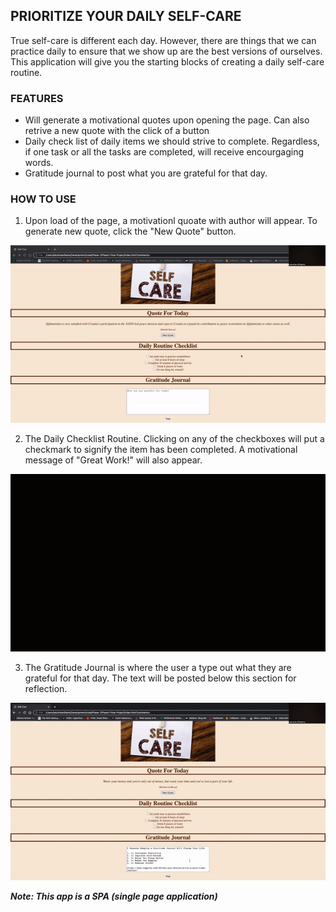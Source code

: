 ## PRIORITIZE YOUR DAILY SELF-CARE
True self-care is different each day. However, there are things that we can practice daily to ensure that we show up are the best versions of ourselves. This application will give you the starting blocks of creating a daily self-care routine.

### FEATURES

* Will generate a motivational quotes upon opening the page. Can also retrive a new quote with the click of a button
* Daily check list of daily items we should strive to complete. Regardless, if one task or all the tasks are completed, will receive encourgaging words.
* Gratitude journal to post what you are grateful for that day.

### HOW TO USE
1. Upon load of the page, a motivationl quoate with author will appear. To generate new quote, click the "New Quote" button.

![](new-quote.gif)

2. The Daily Checklist Routine. Clicking on any of the checkboxes will put a checkmark to signify the item has been completed. A motivational message of "Great Work!" will also appear.

![](checklist.gif)


3. The Gratitude Journal is where the user a type out what they are grateful for that day. The text will be posted below this section for reflection.

![](journal.gif)

**_Note: This app is a SPA (single page application)_**

